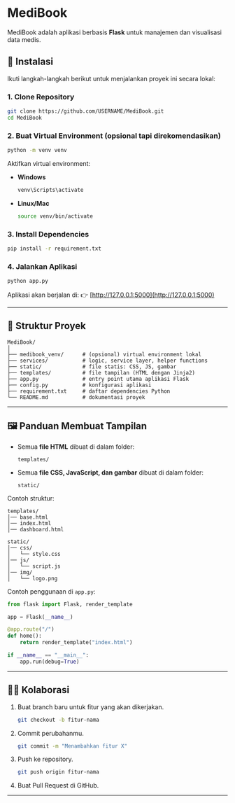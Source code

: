 # MediBook

MediBook adalah aplikasi berbasis **Flask** untuk manajemen dan visualisasi data medis.

## 🚀 Instalasi

Ikuti langkah-langkah berikut untuk menjalankan proyek ini secara lokal:

### 1. Clone Repository

```bash
git clone https://github.com/USERNAME/MediBook.git
cd MediBook
```

### 2. Buat Virtual Environment (opsional tapi direkomendasikan)

```bash
python -m venv venv
```

Aktifkan virtual environment:

* **Windows**

  ```bash
  venv\Scripts\activate
  ```
* **Linux/Mac**

  ```bash
  source venv/bin/activate
  ```

### 3. Install Dependencies

```bash
pip install -r requirement.txt
```

### 4. Jalankan Aplikasi

```bash
python app.py
```

Aplikasi akan berjalan di:
👉 [http://127.0.0.1:5000](http://127.0.0.1:5000)

---

## 📂 Struktur Proyek

```
MediBook/
│
├── medibook_venv/      # (opsional) virtual environment lokal
├── services/           # logic, service layer, helper functions
├── static/             # file statis: CSS, JS, gambar
├── templates/          # file tampilan (HTML dengan Jinja2)
├── app.py              # entry point utama aplikasi Flask
├── config.py           # konfigurasi aplikasi
├── requirement.txt     # daftar dependencies Python
└── README.md           # dokumentasi proyek
```

---

## 🖼️ Panduan Membuat Tampilan

* Semua **file HTML** dibuat di dalam folder:

  ```
  templates/
  ```

* Semua **file CSS, JavaScript, dan gambar** dibuat di dalam folder:

  ```
  static/
  ```

Contoh struktur:

```
templates/
│── base.html
│── index.html
│── dashboard.html

static/
│── css/
│   └── style.css
│── js/
│   └── script.js
│── img/
│   └── logo.png
```

Contoh penggunaan di `app.py`:

```python
from flask import Flask, render_template

app = Flask(__name__)

@app.route("/")
def home():
    return render_template("index.html")

if __name__ == "__main__":
    app.run(debug=True)
```

---

## 👨‍💻 Kolaborasi

1. Buat branch baru untuk fitur yang akan dikerjakan.

   ```bash
   git checkout -b fitur-nama
   ```
2. Commit perubahanmu.

   ```bash
   git commit -m "Menambahkan fitur X"
   ```
3. Push ke repository.

   ```bash
   git push origin fitur-nama
   ```
4. Buat Pull Request di GitHub.

---

